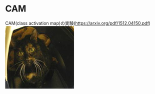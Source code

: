 # CAM
CAM(class activation map)の実験(https://arxiv.org/pdf/1512.04150.pdf)
![猫](https://github.com/Tetsuya-Nishikawa/CAM/blob/master/cat.jpg)
